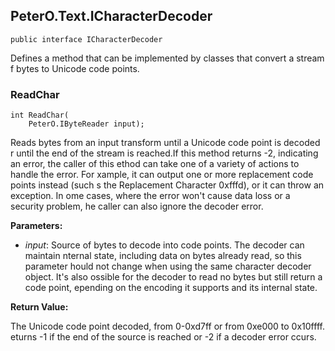 ## PeterO.Text.ICharacterDecoder

    public interface ICharacterDecoder

Defines a method that can be implemented by classes that convert a stream f bytes to Unicode code points.

### ReadChar

    int ReadChar(
        PeterO.IByteReader input);

Reads bytes from an input transform until a Unicode code point is decoded r until the end of the stream is reached.If this method returns -2, indicating an error, the caller of this ethod can take one of a variety of actions to handle the error. For xample, it can output one or more replacement code points instead (such s the Replacement Character 0xfffd), or it can throw an exception. In ome cases, where the error won't cause data loss or a security problem, he caller can also ignore the decoder error.

<b>Parameters:</b>

 * <i>input</i>: Source of bytes to decode into code points. The decoder can maintain nternal state, including data on bytes already read, so this parameter hould not change when using the same character decoder object. It's also ossible for the decoder to read no bytes but still return a code point, epending on the encoding it supports and its internal state.

<b>Return Value:</b>

The Unicode code point decoded, from 0-0xd7ff or from 0xe000 to 0x10ffff. eturns -1 if the end of the source is reached or -2 if a decoder error ccurs.
